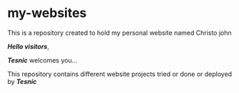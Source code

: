 # my-websites
This is a repository created to hold my personal website named Christo john

***Hello visitors***,

***Tesnic*** welcomes you...

This repository contains different website projects tried or done or deployed by ***Tesnic***
